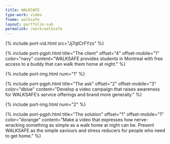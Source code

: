 ```yaml
---
title: WALKSAFE
type-work: video
fname: walksafe
layout: portfolio-sub
permalink: /work/walksafe
---
```


{% include port-vid.html src="Jj7qtCrFYzs" %}

{% include port-pgph.html title="The client" offset="4" offset-mobile="1" color="navy" content="WALKSAFE provides students in Montreal with free access to a buddy that can walk them home at night." %}

{% include port-img.html num="1" %}

{% include port-pgph.html title="The ask" offset="2" offset-mobile="3" color="dblue" content="Develop a video campaign that raises awareness for WALKSAFE’s service offerings and brand more generally." %}

{% include port-img.html num="2" %}

{% include port-pgph.html title="The solution" offset="1" offset-mobile="1" color="dorange" content="Make a video that expresses how nerve-wracking something as simple as a walk home at night can be. Present WALKSAFE as the simple saviours and stress reducers for people who need to get home." %}
